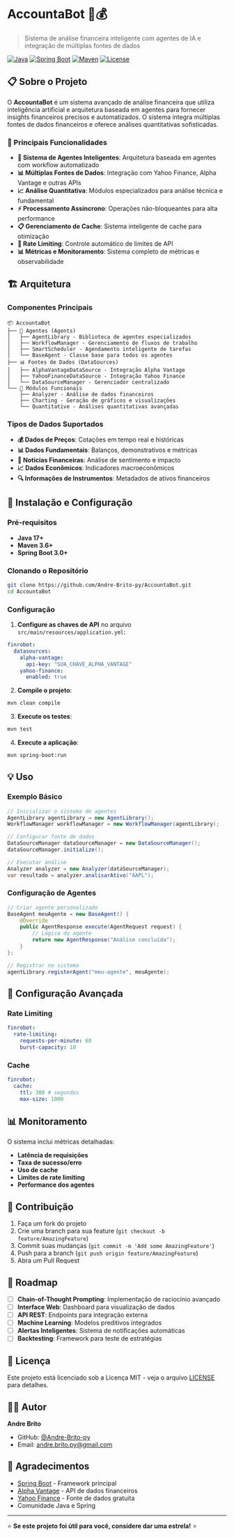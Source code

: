 # AccountaBot 🤖💰

> Sistema de análise financeira inteligente com agentes de IA e integração de múltiplas fontes de dados

[![Java](https://img.shields.io/badge/Java-17+-orange.svg)](https://www.oracle.com/java/)
[![Spring Boot](https://img.shields.io/badge/Spring%20Boot-3.0+-green.svg)](https://spring.io/projects/spring-boot)
[![Maven](https://img.shields.io/badge/Maven-3.6+-blue.svg)](https://maven.apache.org/)
[![License](https://img.shields.io/badge/License-MIT-yellow.svg)](LICENSE)

## 📋 Sobre o Projeto

O **AccountaBot** é um sistema avançado de análise financeira que utiliza inteligência artificial e arquitetura baseada em agentes para fornecer insights financeiros precisos e automatizados. O sistema integra múltiplas fontes de dados financeiros e oferece análises quantitativas sofisticadas.

### 🎯 Principais Funcionalidades

- **🤖 Sistema de Agentes Inteligentes**: Arquitetura baseada em agentes com workflow automatizado
- **📊 Múltiplas Fontes de Dados**: Integração com Yahoo Finance, Alpha Vantage e outras APIs
- **📈 Análise Quantitativa**: Módulos especializados para análise técnica e fundamental
- **⚡ Processamento Assíncrono**: Operações não-bloqueantes para alta performance
- **📋 Gerenciamento de Cache**: Sistema inteligente de cache para otimização
- **🔄 Rate Limiting**: Controle automático de limites de API
- **📊 Métricas e Monitoramento**: Sistema completo de métricas e observabilidade

## 🏗️ Arquitetura

### Componentes Principais

```
📦 AccountaBot
├── 🤖 Agentes (Agents)
│   ├── AgentLibrary - Biblioteca de agentes especializados
│   ├── WorkflowManager - Gerenciamento de fluxos de trabalho
│   ├── SmartScheduler - Agendamento inteligente de tarefas
│   └── BaseAgent - Classe base para todos os agentes
├── 📊 Fontes de Dados (DataSources)
│   ├── AlphaVantageDataSource - Integração Alpha Vantage
│   ├── YahooFinanceDataSource - Integração Yahoo Finance
│   └── DataSourceManager - Gerenciador centralizado
└── 🔧 Módulos Funcionais
    ├── Analyzer - Análise de dados financeiros
    ├── Charting - Geração de gráficos e visualizações
    └── Quantitative - Análises quantitativas avançadas
```

### Tipos de Dados Suportados

- **💰 Dados de Preços**: Cotações em tempo real e históricas
- **📊 Dados Fundamentais**: Balanços, demonstrativos e métricas
- **📰 Notícias Financeiras**: Análise de sentimento e impacto
- **📈 Dados Econômicos**: Indicadores macroeconômicos
- **🔍 Informações de Instrumentos**: Metadados de ativos financeiros

## 🚀 Instalação e Configuração

### Pré-requisitos

- **Java 17+**
- **Maven 3.6+**
- **Spring Boot 3.0+**

### Clonando o Repositório

```bash
git clone https://github.com/Andre-Brito-py/AccountaBot.git
cd AccountaBot
```

### Configuração

1. **Configure as chaves de API** no arquivo `src/main/resources/application.yml`:

```yaml
finrobot:
  datasources:
    alpha-vantage:
      api-key: "SUA_CHAVE_ALPHA_VANTAGE"
    yahoo-finance:
      enabled: true
```

2. **Compile o projeto**:

```bash
mvn clean compile
```

3. **Execute os testes**:

```bash
mvn test
```

4. **Execute a aplicação**:

```bash
mvn spring-boot:run
```

## 💡 Uso

### Exemplo Básico

```java
// Inicializar o sistema de agentes
AgentLibrary agentLibrary = new AgentLibrary();
WorkflowManager workflowManager = new WorkflowManager(agentLibrary);

// Configurar fonte de dados
DataSourceManager dataSourceManager = new DataSourceManager();
dataSourceManager.initialize();

// Executar análise
Analyzer analyzer = new Analyzer(dataSourceManager);
var resultado = analyzer.analisarAtivo("AAPL");
```

### Configuração de Agentes

```java
// Criar agente personalizado
BaseAgent meuAgente = new BaseAgent() {
    @Override
    public AgentResponse execute(AgentRequest request) {
        // Lógica do agente
        return new AgentResponse("Análise concluída");
    }
};

// Registrar no sistema
agentLibrary.registerAgent("meu-agente", meuAgente);
```

## 🔧 Configuração Avançada

### Rate Limiting

```yaml
finrobot:
  rate-limiting:
    requests-per-minute: 60
    burst-capacity: 10
```

### Cache

```yaml
finrobot:
  cache:
    ttl: 300 # segundos
    max-size: 1000
```

## 📊 Monitoramento

O sistema inclui métricas detalhadas:

- **Latência de requisições**
- **Taxa de sucesso/erro**
- **Uso de cache**
- **Limites de rate limiting**
- **Performance dos agentes**

## 🤝 Contribuição

1. Faça um fork do projeto
2. Crie uma branch para sua feature (`git checkout -b feature/AmazingFeature`)
3. Commit suas mudanças (`git commit -m 'Add some AmazingFeature'`)
4. Push para a branch (`git push origin feature/AmazingFeature`)
5. Abra um Pull Request

## 📝 Roadmap

- [ ] **Chain-of-Thought Prompting**: Implementação de raciocínio avançado
- [ ] **Interface Web**: Dashboard para visualização de dados
- [ ] **API REST**: Endpoints para integração externa
- [ ] **Machine Learning**: Modelos preditivos integrados
- [ ] **Alertas Inteligentes**: Sistema de notificações automáticas
- [ ] **Backtesting**: Framework para teste de estratégias

## 📄 Licença

Este projeto está licenciado sob a Licença MIT - veja o arquivo [LICENSE](LICENSE) para detalhes.

## 👨‍💻 Autor

**Andre Brito**
- GitHub: [@Andre-Brito-py](https://github.com/Andre-Brito-py)
- Email: andre.brito.py@gmail.com

## 🙏 Agradecimentos

- [Spring Boot](https://spring.io/projects/spring-boot) - Framework principal
- [Alpha Vantage](https://www.alphavantage.co/) - API de dados financeiros
- [Yahoo Finance](https://finance.yahoo.com/) - Fonte de dados gratuita
- Comunidade Java e Spring

---

⭐ **Se este projeto foi útil para você, considere dar uma estrela!** ⭐